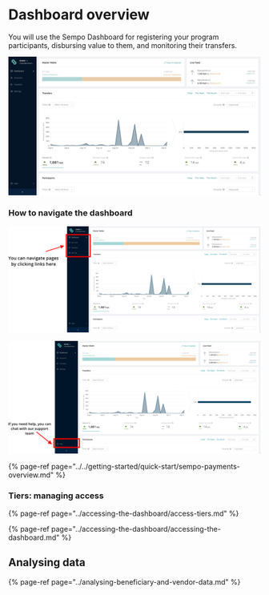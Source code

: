 # Dashboard overview

You will use the Sempo Dashboard for registering your program participants, disbursing value to them, and monitoring their transfers.

![Dashboard Page - Analytics](../../.gitbook/assets/screen-shot-2020-09-10-at-10.54.44-am.png)

### **How to navigate the dashboard**

![How to navigate](../../.gitbook/assets/support.png)

![How to access customer support](../../.gitbook/assets/nav.png)

{% page-ref page="../../getting-started/quick-start/sempo-payments-overview.md" %}

### Tiers: managing access

{% page-ref page="../accessing-the-dashboard/access-tiers.md" %}

{% page-ref page="../accessing-the-dashboard/accessing-the-dashboard.md" %}

## Analysing data

{% page-ref page="../analysing-beneficiary-and-vendor-data.md" %}

